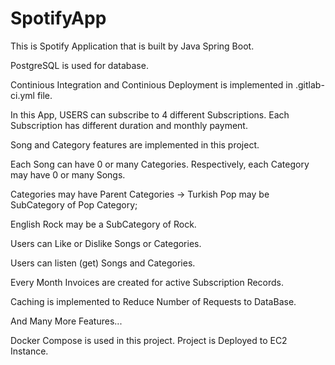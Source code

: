 # SpotifyApp

This is Spotify Application that is built by Java Spring Boot.

PostgreSQL is used for database. 


Continious Integration and Continious Deployment is implemented in .gitlab-ci.yml file.


In this App, USERS can subscribe to 4 different Subscriptions. Each Subscription has different duration and monthly payment. 


Song and Category features are implemented in this project.

Each Song can have 0 or many Categories. Respectively, each Category may have 0 or many Songs. 


Categories may have Parent Categories -> Turkish Pop may be SubCategory of Pop Category;


English Rock may be a SubCategory of Rock.


Users can Like or Dislike Songs or Categories.


Users can listen (get) Songs and Categories. 


Every Month Invoices are created for active Subscription Records.


Caching is implemented to Reduce Number of Requests to DataBase.


And Many More Features...


Docker Compose is used in this project. Project is Deployed to EC2 Instance.
